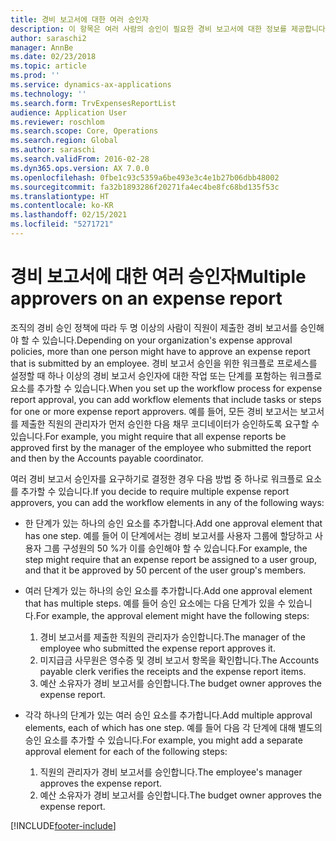 ```yaml
---
title: 경비 보고서에 대한 여러 승인자
description: 이 항목은 여러 사람의 승인이 필요한 경비 보고서에 대한 정보를 제공합니다.
author: saraschi2
manager: AnnBe
ms.date: 02/23/2018
ms.topic: article
ms.prod: ''
ms.service: dynamics-ax-applications
ms.technology: ''
ms.search.form: TrvExpensesReportList
audience: Application User
ms.reviewer: roschlom
ms.search.scope: Core, Operations
ms.search.region: Global
ms.author: saraschi
ms.search.validFrom: 2016-02-28
ms.dyn365.ops.version: AX 7.0.0
ms.openlocfilehash: 0fbe1c93c5359a6be493e3c4e1b27b06dbb48002
ms.sourcegitcommit: fa32b1893286f20271fa4ec4be8fc68bd135f53c
ms.translationtype: HT
ms.contentlocale: ko-KR
ms.lasthandoff: 02/15/2021
ms.locfileid: "5271721"
---
```

# <a name="multiple-approvers-on-an-expense-report"></a><span data-ttu-id="7e499-103">경비 보고서에 대한 여러 승인자</span><span class="sxs-lookup"><span data-stu-id="7e499-103">Multiple approvers on an expense report</span></span>

<span data-ttu-id="7e499-104">조직의 경비 승인 정책에 따라 두 명 이상의 사람이 직원이 제출한 경비 보고서를 승인해야 할 수 있습니다.</span><span class="sxs-lookup"><span data-stu-id="7e499-104">Depending on your organization's expense approval policies, more than one person might have to approve an expense report that is submitted by an employee.</span></span> <span data-ttu-id="7e499-105">경비 보고서 승인을 위한 워크플로 프로세스를 설정할 때 하나 이상의 경비 보고서 승인자에 대한 작업 또는 단계를 포함하는 워크플로 요소를 추가할 수 있습니다.</span><span class="sxs-lookup"><span data-stu-id="7e499-105">When you set up the workflow process for expense report approval, you can add workflow elements that include tasks or steps for one or more expense report approvers.</span></span> <span data-ttu-id="7e499-106">예를 들어, 모든 경비 보고서는 보고서를 제출한 직원의 관리자가 먼저 승인한 다음 채무 코디네이터가 승인하도록 요구할 수 있습니다.</span><span class="sxs-lookup"><span data-stu-id="7e499-106">For example, you might require that all expense reports be approved first by the manager of the employee who submitted the report and then by the Accounts payable coordinator.</span></span>

<span data-ttu-id="7e499-107">여러 경비 보고서 승인자를 요구하기로 결정한 경우 다음 방법 중 하나로 워크플로 요소를 추가할 수 있습니다.</span><span class="sxs-lookup"><span data-stu-id="7e499-107">If you decide to require multiple expense report approvers, you can add the workflow elements in any of the following ways:</span></span>

- <span data-ttu-id="7e499-108">한 단계가 있는 하나의 승인 요소를 추가합니다.</span><span class="sxs-lookup"><span data-stu-id="7e499-108">Add one approval element that has one step.</span></span> <span data-ttu-id="7e499-109">예를 들어 이 단계에서는 경비 보고서를 사용자 그룹에 할당하고 사용자 그룹 구성원의 50 %가 이를 승인해야 할 수 있습니다.</span><span class="sxs-lookup"><span data-stu-id="7e499-109">For example, the step might require that an expense report be assigned to a user group, and that it be approved by 50 percent of the user group's members.</span></span>
- <span data-ttu-id="7e499-110">여러 단계가 있는 하나의 승인 요소를 추가합니다.</span><span class="sxs-lookup"><span data-stu-id="7e499-110">Add one approval element that has multiple steps.</span></span> <span data-ttu-id="7e499-111">예를 들어 승인 요소에는 다음 단계가 있을 수 있습니다.</span><span class="sxs-lookup"><span data-stu-id="7e499-111">For example, the approval element might have the following steps:</span></span>

    1. <span data-ttu-id="7e499-112">경비 보고서를 제출한 직원의 관리자가 승인합니다.</span><span class="sxs-lookup"><span data-stu-id="7e499-112">The manager of the employee who submitted the expense report approves it.</span></span>
    2. <span data-ttu-id="7e499-113">미지급금 사무원은 영수증 및 경비 보고서 항목을 확인합니다.</span><span class="sxs-lookup"><span data-stu-id="7e499-113">The Accounts payable clerk verifies the receipts and the expense report items.</span></span>
    3. <span data-ttu-id="7e499-114">예산 소유자가 경비 보고서를 승인합니다.</span><span class="sxs-lookup"><span data-stu-id="7e499-114">The budget owner approves the expense report.</span></span>

- <span data-ttu-id="7e499-115">각각 하나의 단계가 있는 여러 승인 요소를 추가합니다.</span><span class="sxs-lookup"><span data-stu-id="7e499-115">Add multiple approval elements, each of which has one step.</span></span> <span data-ttu-id="7e499-116">예를 들어 다음 각 단계에 대해 별도의 승인 요소를 추가할 수 있습니다.</span><span class="sxs-lookup"><span data-stu-id="7e499-116">For example, you might add a separate approval element for each of the following steps:</span></span>

    1. <span data-ttu-id="7e499-117">직원의 관리자가 경비 보고서를 승인합니다.</span><span class="sxs-lookup"><span data-stu-id="7e499-117">The employee's manager approves the expense report.</span></span>
    2. <span data-ttu-id="7e499-118">예산 소유자가 경비 보고서를 승인합니다.</span><span class="sxs-lookup"><span data-stu-id="7e499-118">The budget owner approves the expense report.</span></span>


[!INCLUDE[footer-include](../includes/footer-banner.md)]